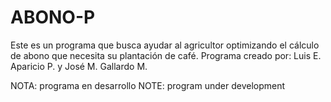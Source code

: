 # ABONO-P
Este es un programa que busca ayudar al agricultor optimizando el cálculo de abono que necesita su plantación de café.
Programa creado por:
Luis E. Aparicio P. y José M. Gallardo M.

NOTA: programa en desarrollo
NOTE: program under development
